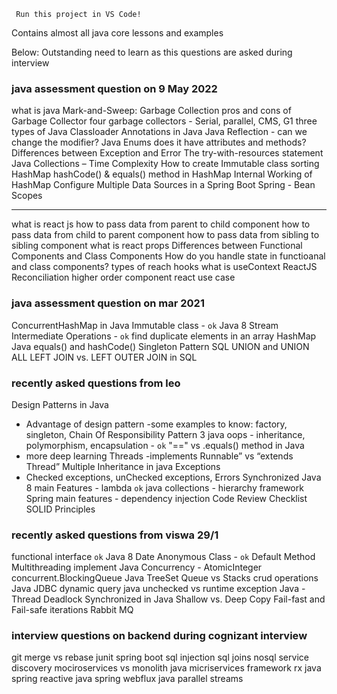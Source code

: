 ` Run this project in VS Code!`

Contains almost all java core lessons and examples

Below: Outstanding need to learn as this questions are asked during interview

### java assessment question on 9 May 2022

what is java
Mark-and-Sweep: Garbage Collection
pros and cons of Garbage Collector
four garbage collectors - Serial, parallel, CMS, G1
three types of Java Classloader
Annotations in Java
Java Reflection - can we change the modifier?
Java Enums does it have attributes and methods?
Differences between Exception and Error
The try-with-resources statement
Java Collections – Time Complexity
How to create Immutable class
sorting HashMap
hashCode() & equals() method in HashMap
Internal Working of HashMap
Configure Multiple Data Sources in a Spring Boot
Spring - Bean Scopes

**********************

what is react js
how to pass data from parent to child component
how to pass data from child to parent component
how to pass data from sibling to sibling component
what is react props
Differences between Functional Components and Class Components
How do you handle state in functioanal and class components?
types of reach hooks
what is useContext
ReactJS Reconciliation
higher order component react use case

### java assessment question on mar 2021

ConcurrentHashMap in Java
Immutable class - `ok`
Java 8 Stream Intermediate Operations - `ok`
find duplicate elements in an array
HashMap
Java equals() and hashCode()
Singleton Pattern
SQL UNION and UNION ALL
LEFT JOIN vs. LEFT OUTER JOIN in SQL

### recently asked questions from leo

Design Patterns in Java

- Advantage of design pattern
  -some examples to know: factory, singleton, Chain Of Responsibility Pattern
  3 java oops - inheritance, polymorphism, encapsulation - `ok`
  "==" vs .equals() method in Java
- more deep learning
  Threads
  -implements Runnable” vs “extends Thread”
  Multiple Inheritance in java
  Exceptions
- Checked exceptions, unChecked exceptions, Errors
  Synchronized
  Java 8 main Features - lambda `ok`
  java collections - hierarchy framework
  Spring main features - dependency injection
  Code Review Checklist
  SOLID Principles

### recently asked questions from viswa 29/1

functional interface `ok`
Java 8 Date
Anonymous Class - `ok`
Default Method
Multithreading implement
Java Concurrency - AtomicInteger
concurrent.BlockingQueue
Java TreeSet
Queue vs Stacks
crud operations
Java JDBC dynamic query
java unchecked vs runtime exception
Java - Thread Deadlock
Synchronized in Java
Shallow vs. Deep Copy
Fail-fast and Fail-safe iterations
Rabbit MQ

### interview questions on backend during cognizant interview

git merge vs rebase
junit spring boot
sql injection
sql joins
nosql
service discovery
mociroservices vs monolith
java micriservices framework
rx java
spring reactive
java spring webflux
java parallel streams
